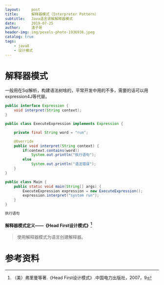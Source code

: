 ```yaml
---
layout:     post
title:      解释器模式（Interpreter Pattern）
subtitle:   Java语言讲解解释器模式
date:       2019-07-25
author:     渣子哥
header-img: img/pexels-photo-1936936.jpeg
catalog: true
tags:
    - java8
    - 设计模式
---
```


# 解释器模式

一般用在Sql解析，构建语法树啥的，平常开发中用的不多，需要的话可以用expression4J等代替。

```java
public interface Expression {
    void interpret(String context);
}
```



```java
public class ExecuteExpression implements Expression {

    private final String word = "run";

    @Override
    public void interpret(String context) {
        if(context.contains(word))
            System.out.println("执行语句");
        else
            System.out.println("语法错误");
    }
}
```



```java
public class Main {
    public static void main(String[] args) {
        ExecuteExpression expression = new ExecuteExpression();
        expression.interpret("system run");
    }
}
```



```html
执行语句
```



#### 解释器模式定义——《Head First设计模式》[^1]

> 使用解释器模式为语言创建解释器。



# 参考资料

[^1]: （美）弗里曼等著.《Head First设计模式》.中国电力出版社，2007，9

